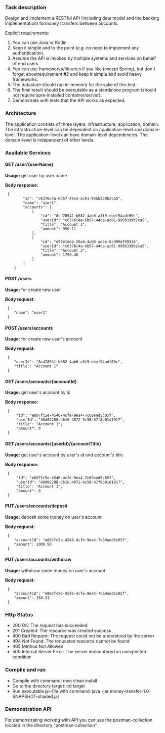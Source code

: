 ### Task description
Design and implement a RESTful API (including data model and the backing implementation) formoney transfers between accounts.

Explicit requirements:
1. You can use Java or Kotlin.
2. Keep it simple and to the point (e.g. no need to implement any authentication).
3. Assume the API is invoked by multiple systems and services on behalf of end users.
4. You can use frameworks/libraries if you like (except Spring), but don't forget aboutrequirement #2 and keep it simple and avoid heavy frameworks.
5. The datastore should run in-memory for the sake of this test.
6. The final result should be executable as a standalone program (should not require apre-installed container/server).
7. Demonstrate with tests that the API works as expected.


### Architecture
The application consists of three layers: infrastructure, application, domain.
The infrastructure-level can be dependent on application-level and domain-level.
The application-level can have domain-level dependencies.
The domain-level is independent of other levels.


### Available Services

#### GET /user/{userName} 
**Usage:** get user by user name

**Body response:**

     {
            "id": "c6376c4a-6b57-44ce-ac01-996b339b2ca5",
            "name": "user1",
            "accounts": [
                {
                    "id": "8cd78541-b682-4ab6-a3f9-ebef94adf69c",
                    "userId": "c6376c4a-6b57-44ce-ac01-996b339b2ca5",
                    "title": "Account 1",
                    "amount": 950.11
                },
                {
                    "id": "e98e1dd4-20e4-4c00-ae3e-0cd99df99316",
                    "userId": "c6376c4a-6b57-44ce-ac01-996b339b2ca5",
                    "title": "Account 2",
                    "amount": 1799.46
                }
            ]
        }        

#### POST /users
**Usage:** for create new user

**Body request:**

     {
     	"name": "user1"
     }

#### POST /users/accounts
**Usage:** for create new user's account

**Body request:**

     {
     	"userId": "8cd78541-b682-4ab6-a3f9-ebef94adf69c",
     	"title": "Account 1"
     }

#### GET /users/accounts/{accountId}
**Usage:** get user's account by id

**Body response:**

     {
         "id": "e807fc5e-4546-4cfe-9ea4-7c69aed5c05f",
         "userId": "48d82288-d616-4072-9c58-07f8b91d1917",
         "title": "Account 1",
         "amount": 0
     }

#### GET /users/accounts/{userId}/{accountTitle}
**Usage:** get user's account by user's id and account's title

**Body response:**

     {
         "id": "e807fc5e-4546-4cfe-9ea4-7c69aed5c05f",
         "userId": "48d82288-d616-4072-9c58-07f8b91d1917",
         "title": "Account 1",
         "amount": 0
     }

#### PUT /users/accounts/deposit
**Usage:** deposit some money on user's account

**Body request:**

     {
     	"accountId": "e807fc5e-4546-4cfe-9ea4-7c69aed5c05f",
     	"amount": 1000.56     	
     }

#### PUT /users/accounts/withdraw
**Usage:** withdraw some money on user's account

**Body request:**

     {
     	"accountId": "e807fc5e-4546-4cfe-9ea4-7c69aed5c05f",
     	"amount": 150.31     	
     }

### Http Status
- 200 OK: The request has succeeded
- 201 Created: The resource was created success
- 400 Bad Request: The request could not be understood by the server 
- 404 Not Found: The requested resource cannot be found
- 405 Method Not Allowed
- 500 Internal Server Error: The server encountered an unexpected condition 

### Compile and run
- Compile with command: mvn clean install
- Go to the directory target: cd target
- Run executable jar-file with command: java -jar money-transfer-1.0-SNAPSHOT-shaded.jar

### Demonstration API
For demonstrating working with API you can use the postman-collection located in the directory "postman-collection".

